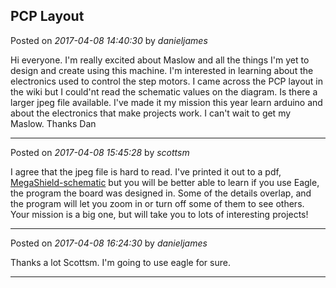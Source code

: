 ## PCP Layout
Posted on *2017-04-08 14:40:30* by *danieljames*

Hi everyone. I'm really excited about Maslow and all the things I'm yet to design and create using this machine. I'm interested in learning about the electronics used to control the step motors. I came across the PCP layout in the wiki but I could'nt read the schematic values on the diagram. Is there a larger jpeg file available. I've made it my mission this year learn arduino and about the electronics that make projects work.  I can't wait to get my Maslow. Thanks Dan

---

Posted on *2017-04-08 15:45:28* by *scottsm*

I agree that the jpeg file is hard to read. I've printed it out to a pdf,  [MegaShield-schematic](//muut.com/u/maslowcnc/s3/:maslowcnc:0LN4:megashieldschematic.png.jpg) but you will be better able to learn if you use Eagle, the program the board was designed in. Some of the details overlap, and the program will let you zoom in or turn off some of them to see others. 
 Your mission is a big one, but will take you to lots of interesting projects!

---

Posted on *2017-04-08 16:24:30* by *danieljames*

Thanks a lot Scottsm. I'm going to use eagle for sure.

---

